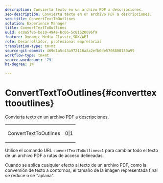 ```yaml
---
description: Convierta texto en un archivo PDF a descripciones.
seo-description: Convierta texto en un archivo PDF a descripciones.
seo-title: ConvertTextToOutlines
solution: Experience Manager
title: ConvertTextToOutlines
uuid: ec8a5f86-be10-494e-bc06-5c81520696f9
feature: Dynamic Media Classic,SDK/API
role: Desarrollador, profesional empresarial
translation-type: tm+mt
source-git-commit: 469d1a5c43a972116a8a2efb0de5708800130a99
workflow-type: tm+mt
source-wordcount: '79'
ht-degree: 1%

---
```



# ConvertTextToOutlines{#converttexttooutlines}

Convierta texto en un archivo PDF a descripciones.

<table id="simpletable_FDE0D8786BC747AF87A336452500E695"> 
 <tr class="strow"> 
  <td class="stentry"> <p><span class="codeph"> ConvertTextToOutlines</span> </p> </td> 
  <td class="stentry"> <p>0|1 </p></td> 
 </tr> 
</table>

Utilice el comando URL `convertTextToOutlines=1` para cambiar todo el texto de un archivo PDF a rutas de acceso delineadas.

Cuando se aplica cualquier efecto al texto de un archivo PDF, como la conversión de texto a contornos, el tamaño de la imagen representada final se reduce o se &quot;aplana&quot;.
